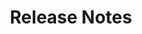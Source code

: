 ---
title: Release Notes
excerpt: ""
deprecated: false
hidden: false
metadata:
  title: ""
  description: ""
  robots: index
next:
  description: ""
---